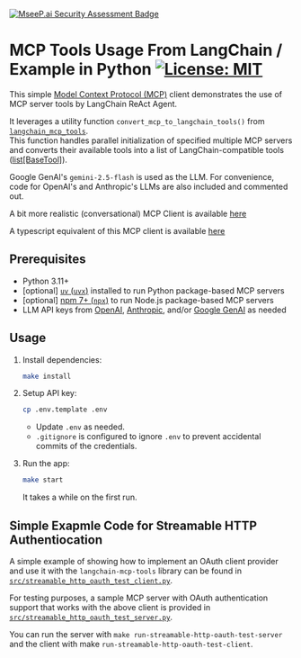 [![MseeP.ai Security Assessment Badge](https://mseep.net/pr/hideya-langchain-mcp-tools-py-usage-badge.png)](https://mseep.ai/app/hideya-langchain-mcp-tools-py-usage)

# MCP Tools Usage From LangChain / Example in Python [![License: MIT](https://img.shields.io/badge/License-MIT-blue.svg)](https://github.com/hideya/langchain-mcp-tools-py-usage/blob/main/LICENSE)

This simple [Model Context Protocol (MCP)](https://modelcontextprotocol.io/)
client demonstrates the use of MCP server tools by LangChain ReAct Agent.

It leverages a utility function `convert_mcp_to_langchain_tools()` from
[`langchain_mcp_tools`](https://pypi.org/project/langchain-mcp-tools/).  
This function handles parallel initialization of specified multiple MCP servers
and converts their available tools into a list of LangChain-compatible tools
([list[BaseTool]](https://python.langchain.com/api_reference/core/tools/langchain_core.tools.base.BaseTool.html#langchain_core.tools.base.BaseTool)).

Google GenAI's `gemini-2.5-flash` is used as the LLM.
For convenience, code for OpenAI's and Anthropic's LLMs are also included and commented out.

A bit more realistic (conversational) MCP Client is available
[here](https://github.com/hideya/mcp-client-langchain-py)

A typescript equivalent of this MCP client is available
[here](https://github.com/hideya/langchain-mcp-tools-ts-usage)

## Prerequisites

- Python 3.11+
- [optional] [`uv` (`uvx`)](https://docs.astral.sh/uv/getting-started/installation/)
  installed to run Python package-based MCP servers
- [optional] [npm 7+ (`npx`)](https://docs.npmjs.com/downloading-and-installing-node-js-and-npm)
  to run Node.js package-based MCP servers
- LLM API keys from
  [OpenAI](https://platform.openai.com/api-keys),
  [Anthropic](https://console.anthropic.com/settings/keys),
  and/or
  [Google GenAI](https://aistudio.google.com/apikey)
  as needed

## Usage

1. Install dependencies:
    ```bash
    make install
    ```

2. Setup API key:
    ```bash
    cp .env.template .env
    ```
    - Update `.env` as needed.
    - `.gitignore` is configured to ignore `.env`
      to prevent accidental commits of the credentials.

3. Run the app:
    ```bash
    make start
    ```
    It takes a while on the first run.

## Simple Exapmle Code for Streamable HTTP Authentiocation

A simple example of showing how to implement an OAuth client provider and
use it with the `langchain-mcp-tools` library can be found
in [`src/streamable_http_oauth_test_client.py`](src/streamable_http_oauth_test_client.py).  

For testing purposes, a sample MCP server with OAuth authentication support
that works with the above client is provided
in [`src/streamable_http_oauth_test_server.py`](src/streamable_http_oauth_test_server.py).  

You can run the server with `make run-streamable-http-oauth-test-server`
and the client with make `run-streamable-http-oauth-test-client`.
